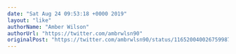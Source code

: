```yaml
---
date: "Sat Aug 24 09:53:18 +0000 2019"
layout: "like"
authorName: "Amber Wilson"
authorUrl: "https://twitter.com/ambrwlsn90"
originalPost: "https://twitter.com/ambrwlsn90/status/1165200400267599874"
---
```

